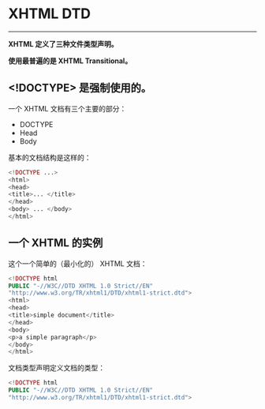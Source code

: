 # XHTML DTD

---

**XHTML 定义了三种文件类型声明。**

**使用最普遍的是 XHTML Transitional。**

## &lt;!DOCTYPE&gt; 是强制使用的。

一个 XHTML 文档有三个主要的部分：

* DOCTYPE
* Head
* Body

基本的文档结构是这样的：

```php
<!DOCTYPE ...>
<html>
<head>
<title>... </title>
</head>
<body> ... </body>
</html>
```

## 一个 XHTML 的实例

这个一个简单的（最小化的） XHTML 文档：

```php
<!DOCTYPE html
PUBLIC "-//W3C//DTD XHTML 1.0 Strict//EN"
"http://www.w3.org/TR/xhtml1/DTD/xhtml1-strict.dtd">
<html>
<head>
<title>simple document</title>
</head>
<body>
<p>a simple paragraph</p>
</body>
</html>
```

文档类型声明定义文档的类型：

```php
<!DOCTYPE html
PUBLIC "-//W3C//DTD XHTML 1.0 Strict//EN"
"http://www.w3.org/TR/xhtml1/DTD/xhtml1-strict.dtd">
```



